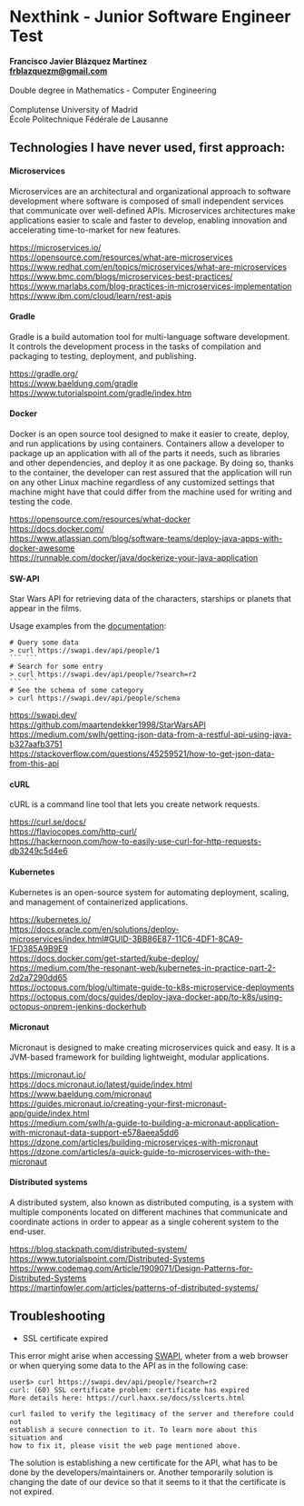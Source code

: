 # Nexthink - Junior Software Engineer Test
	
**Francisco Javier Blázquez Martínez** \
**frblazquezm@gmail.com**\
\
Double degree in Mathematics - Computer Engineering \
\
Complutense University of Madrid \
École Politechnique Fédérale de Lausanne 


## Technologies I have never used, first approach:

#### Microservices

Microservices are an architectural and organizational approach to software development where software is composed of small independent services that communicate over well-defined APIs. Microservices architectures make applications easier to scale and faster to develop, enabling innovation and accelerating time-to-market for new features.

https://microservices.io/ \
https://opensource.com/resources/what-are-microservices \
https://www.redhat.com/en/topics/microservices/what-are-microservices \
https://www.bmc.com/blogs/microservices-best-practices/ \
https://www.marlabs.com/blog-practices-in-microservices-implementation  \
https://www.ibm.com/cloud/learn/rest-apis

#### Gradle

Gradle is a build automation tool for multi-language software development. It controls the development process in the tasks of compilation and packaging to testing, deployment, and publishing.

https://gradle.org/ \
https://www.baeldung.com/gradle \
https://www.tutorialspoint.com/gradle/index.htm 


#### Docker

Docker is an open source tool designed to make it easier to create, deploy, and run applications by using containers. Containers allow a developer to package up an application with all of the parts it needs, such as libraries and other dependencies, and deploy it as one package. By doing so, thanks to the container, the developer can rest assured that the application will run on any other Linux machine regardless of any customized settings that machine might have that could differ from the machine used for writing and testing the code.

https://opensource.com/resources/what-docker \
https://docs.docker.com/ \
https://www.atlassian.com/blog/software-teams/deploy-java-apps-with-docker-awesome \
https://runnable.com/docker/java/dockerize-your-java-application


#### SW-API

Star Wars API for retrieving data of the characters, starships or planets that appear in the films. 

Usage examples from the [documentation](https://swapi.dev/documentation):
```
# Query some data
> curl https://swapi.dev/api/people/1
``` ```
# Search for some entry
> curl https://swapi.dev/api/people/?search=r2
``` ```
# See the schema of some category
> curl https://swapi.dev/api/people/schema
```

https://swapi.dev/ \
https://github.com/maartendekker1998/StarWarsAPI \
https://medium.com/swlh/getting-json-data-from-a-restful-api-using-java-b327aafb3751 \
https://stackoverflow.com/questions/45259521/how-to-get-json-data-from-this-api 


#### cURL

cURL is a command line tool that lets you create network requests.

https://curl.se/docs/ \
https://flaviocopes.com/http-curl/ \
https://hackernoon.com/how-to-easily-use-curl-for-http-requests-db3249c5d4e6 


#### Kubernetes

Kubernetes is an open-source system for automating deployment, scaling, and management of containerized applications.

https://kubernetes.io/ \
https://docs.oracle.com/en/solutions/deploy-microservices/index.html#GUID-3BB86E87-11C6-4DF1-8CA9-1FD385A9B9E9 \
https://docs.docker.com/get-started/kube-deploy/ \
https://medium.com/the-resonant-web/kubernetes-in-practice-part-2-2d2a7290dd65 \
https://octopus.com/blog/ultimate-guide-to-k8s-microservice-deployments \
https://octopus.com/docs/guides/deploy-java-docker-app/to-k8s/using-octopus-onprem-jenkins-dockerhub


#### Micronaut

Micronaut is designed to make creating microservices quick and easy. It is a JVM-based framework for building lightweight, modular applications. 

https://micronaut.io/ \
https://docs.micronaut.io/latest/guide/index.html \
https://www.baeldung.com/micronaut \
https://guides.micronaut.io/creating-your-first-micronaut-app/guide/index.html \
https://medium.com/swlh/a-guide-to-building-a-micronaut-application-with-micronaut-data-support-e578aeea5dd6 \
https://dzone.com/articles/building-microservices-with-micronaut \
https://dzone.com/articles/a-quick-guide-to-microservices-with-the-micronaut


#### Distributed systems

A distributed system, also known as distributed computing, is a system with multiple components located on different machines that communicate and coordinate actions in order to appear as a single coherent system to the end-user.

https://blog.stackpath.com/distributed-system/ \
https://www.tutorialspoint.com/Distributed-Systems \
https://www.codemag.com/Article/1909071/Design-Patterns-for-Distributed-Systems \
https://martinfowler.com/articles/patterns-of-distributed-systems/ 

## Troubleshooting

* SSL certificate expired

This error might arise when accessing [SWAPI](https://swapi.dev/), wheter from a web browser or when querying some data to the API as in the following case:

```
user$> curl https://swapi.dev/api/people/?search=r2
curl: (60) SSL certificate problem: certificate has expired
More details here: https://curl.haxx.se/docs/sslcerts.html

curl failed to verify the legitimacy of the server and therefore could not
establish a secure connection to it. To learn more about this situation and
how to fix it, please visit the web page mentioned above.
```

The solution is establishing a new certificate for the API, what has to be done by the developers/maintainers or. Another temporarily solution is changing the date of our device so that it seems to it that the certificate is not expired. 
